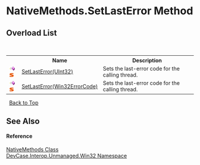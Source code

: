# NativeMethods.SetLastError Method 
 


## Overload List
&nbsp;<table><tr><th></th><th>Name</th><th>Description</th></tr><tr><td>![Public method](media/pubmethod.gif "Public method")![Static member](media/static.gif "Static member")</td><td><a href="M_DevCase_Interop_Unmanaged_Win32_NativeMethods_SetLastError_1">SetLastError(UInt32)</a></td><td>
Sets the last-error code for the calling thread.</td></tr><tr><td>![Public method](media/pubmethod.gif "Public method")![Static member](media/static.gif "Static member")</td><td><a href="M_DevCase_Interop_Unmanaged_Win32_NativeMethods_SetLastError">SetLastError(Win32ErrorCode)</a></td><td>
Sets the last-error code for the calling thread.</td></tr></table>&nbsp;
<a href="#nativemethods.setlasterror-method">Back to Top</a>

## See Also


#### Reference
<a href="T_DevCase_Interop_Unmanaged_Win32_NativeMethods">NativeMethods Class</a><br /><a href="N_DevCase_Interop_Unmanaged_Win32">DevCase.Interop.Unmanaged.Win32 Namespace</a><br />